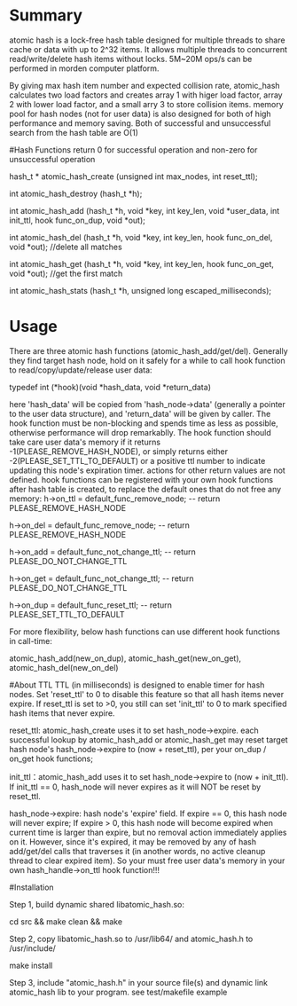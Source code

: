 # Summary
atomic hash is a lock-free hash table designed for multiple threads to share cache or data with up to 2^32 items. It allows multiple threads to concurrent read/write/delete hash items without locks. 5M~20M ops/s can be performed in morden computer platform.

By giving max hash item number and expected collision rate, atomic_hash calculates two load factors and creates array 1 with higer load factor, array 2 with lower load factor, and a small arry 3 to store collision items. memory pool for hash nodes (not for user data) is also designed for both of high performance and memory saving. Both of successful and unsuccessful search from the hash table are O(1)

#Hash Functions
return 0 for successful operation and non-zero for unsuccessful operation

hash_t * atomic_hash_create (unsigned int max_nodes, int reset_ttl);

int atomic_hash_destroy (hash_t *h);

int atomic_hash_add (hash_t *h, void *key, int key_len, void *user_data, int init_ttl, hook func_on_dup, void *out);

int atomic_hash_del (hash_t *h, void *key, int key_len, hook func_on_del, void *out); //delete all matches

int atomic_hash_get (hash_t *h, void *key, int key_len, hook func_on_get, void *out); //get the first match

int atomic_hash_stats (hash_t *h, unsigned long escaped_milliseconds);


# Usage
There are three atomic hash functions (atomic_hash_add/get/del). Generally they find target hash node, hold on it safely for a while to call hook function to read/copy/update/release user data:

typedef int (*hook)(void *hash_data, void *return_data)

here 'hash_data' will be copied from 'hash_node->data' (generally a pointer to the user data structure), and 'return_data' will be given by caller. The hook function must be non-blocking and spends time as less as possible, otherwise performance will drop remarkablly. The hook function should take care user data's memory if it returns -1(PLEASE_REMOVE_HASH_NODE), or simply returns either -2(PLEASE_SET_TTL_TO_DEFAULT) or a positive ttl number to indicate updating this node's expiration timer. actions for other return values are not defined. hook functions can be registered with your own hook functions after hash table is created, to replace the default ones that do not free any memory:
  h->on_ttl = default_func_remove_node;    -- return PLEASE_REMOVE_HASH_NODE

  h->on_del = default_func_remove_node;    -- return PLEASE_REMOVE_HASH_NODE

  h->on_add = default_func_not_change_ttl; -- return PLEASE_DO_NOT_CHANGE_TTL

  h->on_get = default_func_not_change_ttl; -- return PLEASE_DO_NOT_CHANGE_TTL

  h->on_dup = default_func_reset_ttl;      -- return PLEASE_SET_TTL_TO_DEFAULT

For more flexibility, below hash functions can use different hook functions in call-time:

atomic_hash_add(new_on_dup), atomic_hash_get(new_on_get), atomic_hash_del(new_on_del)


#About TTL
TTL (in milliseconds) is designed to enable timer for hash nodes. Set 'reset_ttl' to 0 to disable this feature so that all hash items never expire. If reset_ttl is set to >0, you still can set 'init_ttl' to 0 to mark specified hash items that never expire.

reset_ttl: atomic_hash_create uses it to set hash_node->expire. each successful lookup by atomic_hash_add or atomic_hash_get may reset target hash node's hash_node->expire to (now + reset_ttl), per your on_dup / on_get hook functions;

init_ttl：atomic_hash_add uses it to set hash_node->expire to (now + init_ttl). If init_ttl == 0, hash_node will never expires as it will NOT be reset by reset_ttl.

hash_node->expire: hash node's 'expire' field. If expire == 0, this hash node will never expire; If expire > 0, this hash node will become expired when current time is larger than expire, but no removal action immediately applies on it. However, since it's expired, it may be removed by any of hash add/get/del calls that traverses it (in another words, no active cleanup thread to clear expired item). So your must free user data's memory in your own hash_handle->on_ttl hook function!!!


#Installation

Step 1, build dynamic shared libatomic_hash.so: 

cd src && make clean && make


Step 2, copy libatomic_hash.so to /usr/lib64/ and atomic_hash.h to /usr/include/

make install


Step 3, include "atomic_hash.h" in your source file(s) and dynamic link atomic_hash lib to your program. see test/makefile example
